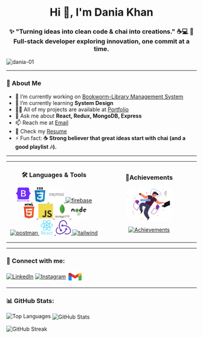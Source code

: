<h1 align="center">Hi 👋, I'm Dania Khan</h1>
<h3 align="center">✨ "Turning ideas into clean code & chai into creations." ☕💻 🚀 Full-stack developer exploring innovation, one commit at a time.</h3>

<p align="left"> 
  <img src="https://komarev.com/ghpvc/?username=dania-01&label=Profile%20views&color=0e75b6&style=flat" alt="dania-01" /> 
</p>

---

### 🚀 About Me  
- 🔭 I’m currently working on [Bookworm-Library Management System](https://bookworm-lib-app.netlify.app)  
- 🌱 I’m currently learning **System Design**  
- 👨‍💻 All of my projects are available at [Portfolio](https://dania-portfolio04.netlify.app/)  
- 💬 Ask me about **React, Redux, MongoDB, Express**  
- 📫 Reach me at [Email](mailto:daniakhan0412@gmail.com)  
- 📄 Check my [Resume](https://drive.google.com/file/d/1AuCqVTMA7WIJBDBQNGI4uBTrvt2Xx2GY/view?usp=drive_link)  
- ⚡ Fun fact: **☕ Strong believer that great ideas start with chai (and a good playlist 🎶).**

---

<table>
  <tr>
    <td width="50%">
      <h3 align="center">🛠 Languages & Tools</h3>
      <p align="center"> 
        <a href="https://getbootstrap.com" target="_blank"> <img src="https://raw.githubusercontent.com/devicons/devicon/master/icons/bootstrap/bootstrap-plain-wordmark.svg" alt="bootstrap" width="40" height="40"/> </a> 
        <a href="https://www.w3schools.com/css/" target="_blank"> <img src="https://raw.githubusercontent.com/devicons/devicon/master/icons/css3/css3-original-wordmark.svg" alt="css3" width="40" height="40"/> </a> 
        <a href="https://expressjs.com" target="_blank"> <img src="https://raw.githubusercontent.com/devicons/devicon/master/icons/express/express-original-wordmark.svg" alt="express" width="40" height="40"/> </a> 
        <a href="https://firebase.google.com/" target="_blank"> <img src="https://www.vectorlogo.zone/logos/firebase/firebase-icon.svg" alt="firebase" width="40" height="40"/> </a> 
        <a href="https://www.w3.org/html/" target="_blank"> <img src="https://raw.githubusercontent.com/devicons/devicon/master/icons/html5/html5-original-wordmark.svg" alt="html5" width="40" height="40"/> </a> 
        <a href="https://developer.mozilla.org/en-US/docs/Web/JavaScript" target="_blank"> <img src="https://raw.githubusercontent.com/devicons/devicon/master/icons/javascript/javascript-original.svg" alt="javascript" width="40" height="40"/> </a> 
        <a href="https://www.mongodb.com/" target="_blank"> <img src="https://raw.githubusercontent.com/devicons/devicon/master/icons/mongodb/mongodb-original-wordmark.svg" alt="mongodb" width="40" height="40"/> </a> 
        <a href="https://nodejs.org" target="_blank"> <img src="https://raw.githubusercontent.com/devicons/devicon/master/icons/nodejs/nodejs-original-wordmark.svg" alt="nodejs" width="40" height="40"/> </a> 
        <a href="https://postman.com" target="_blank"> <img src="https://www.vectorlogo.zone/logos/getpostman/getpostman-icon.svg" alt="postman" width="40" height="40"/> </a> 
        <a href="https://reactjs.org/" target="_blank"> <img src="https://raw.githubusercontent.com/devicons/devicon/master/icons/react/react-original-wordmark.svg" alt="react" width="40" height="40"/> </a> 
        <a href="https://redux.js.org" target="_blank"> <img src="https://raw.githubusercontent.com/devicons/devicon/master/icons/redux/redux-original.svg" alt="redux" width="40" height="40"/> </a> 
        <a href="https://tailwindcss.com/" target="_blank"> <img src="https://www.vectorlogo.zone/logos/tailwindcss/tailwindcss-icon.svg" alt="tailwind" width="40" height="40"/> </a> 
      </p>
    </td>
    <td width="50%">
      <h3 align="center">🌟Achievements</h3>
      <p align="center">
        <img src="assets/banner.svg" alt="Dania Khan Banner" width="50%" style="border-radius:10px; display:block; margin:auto;" />
      </p>
      <p align="center">
        <a href="https://github.com/ryo-ma/github-profile-trophy">
          <img src="https://github-profile-trophy.vercel.app/?username=dania-01&theme=onedark&margin-w=5&margin-h=5&column=6" alt="Achievements" />
        </a>
      </p>
    </td>
  </tr>
</table>

---

<h3 align="left">🤝 Connect with me:</h3>
<p align="left">
<a href="https://www.linkedin.com/in/dania-khan-438751223/" target="_blank"><img align="center" src="https://raw.githubusercontent.com/rahuldkjain/github-profile-readme-generator/master/src/images/icons/Social/linked-in-alt.svg" alt="LinkedIn" height="30" width="40" /></a>
<a href="https://instagram.com/dnya_0412" target="_blank"><img align="center" src="https://raw.githubusercontent.com/rahuldkjain/github-profile-readme-generator/master/src/images/icons/Social/instagram.svg" alt="Instagram" height="30" width="40" /></a>
  <a href="mailto:daniakhan0412@gmail.com" target="_blank">
    <img align="center" src="https://raw.githubusercontent.com/rahuldkjain/github-profile-readme-generator/master/src/images/icons/Social/gmail.svg" alt="Gmail" height="30" width="40" />
  </a>
</p>

---

<h3 align="left">📊 GitHub Stats:</h3>
<p><img align="left" src="https://github-readme-stats.vercel.app/api/top-langs?username=dania-01&show_icons=true&locale=en&layout=compact" alt="Top Languages" /></p>
<p>&nbsp;<img align="center" src="https://github-readme-stats.vercel.app/api?username=dania-01&show_icons=true&locale=en" alt="GitHub Stats" /></p>
<p><img align="center" src="https://github-readme-streak-stats.herokuapp.com/?user=dania-01&" alt="GitHub Streak" /></p>
